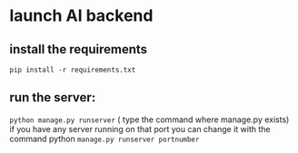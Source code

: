 # launch AI backend 

## install the requirements
`pip install -r requirements.txt`
## run the server: 
` python manage.py runserver `
( type the command where manage.py exists)
if you have any server running on that port you can change it with the command python 
`manage.py runserver portnumber`
